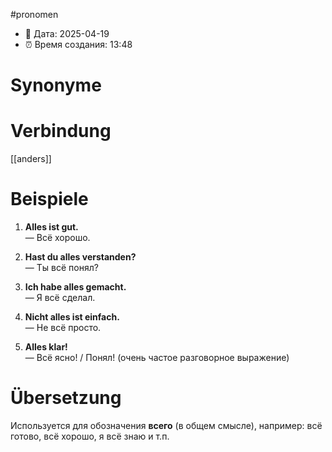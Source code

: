 #pronomen
- 📍 Дата: 2025-04-19
- ⏰ Время создания: 13:48
# Synonyme

# Verbindung 
[[anders]]
# Beispiele
1. **Alles ist gut.**  
    — Всё хорошо.
    
2. **Hast du alles verstanden?**  
    — Ты всё понял?
    
3. **Ich habe alles gemacht.**  
    — Я всё сделал.
    
4. **Nicht alles ist einfach.**  
    — Не всё просто.
    
5. **Alles klar!**  
    — Всё ясно! / Понял! (очень частое разговорное выражение)
# Übersetzung
Используется для обозначения **всего** (в общем смысле), например: всё готово, всё хорошо, я всё знаю и т.п.